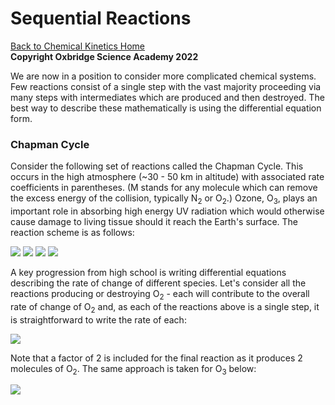 # Sequential Reactions

[Back to Chemical Kinetics Home](./contents.md)<br /> **Copyright Oxbridge Science Academy 2022**



We are now in a position to consider more complicated chemical systems. Few reactions consist of a single step with the vast majority proceeding via many steps with intermediates which are produced and then destroyed. The best way to describe these mathematically is using the differential equation form.

### Chapman Cycle
Consider the following set of reactions called the Chapman Cycle. This occurs in the high atmosphere (~30 - 50 km in altitude) with associated rate coefficients in parentheses. (M stands for any molecule which can remove the excess energy of the collision, typically N<sub>2</sub> or O<sub>2</sub>.) Ozone, O<sub>3</sub>, plays an important role in absorbing high energy UV radiation which would otherwise cause damage to living tissue should it reach the Earth's surface. The reaction scheme is as follows:

<img src="https://render.githubusercontent.com/render/math?math=\displaystyle O_2 \rightarrow O %2B\ O   (k_1)">

<img src="https://render.githubusercontent.com/render/math?math=\displaystyle O_3 \rightarrow O %2B\ O_2  (k_2)">

<img src="https://render.githubusercontent.com/render/math?math=\displaystyle O %2B\ O_2 %2B\ M \rightarrow O_3 %2B\ M   (k_3)">

<img src="https://render.githubusercontent.com/render/math?math=\displaystyle  O %2B\ O_3 \rightarrow O_2 %2B\ O_2 (k_4)">


A key progression from high school is writing differential equations describing the rate of change of different species. 
Let's consider all the reactions producing or destroying O<sub>2</sub> - each will contribute to the overall rate of change of O<sub>2</sub> and, as each of the reactions above is a single step, it is straightforward to write the rate of each:

<img src="https://render.githubusercontent.com/render/math?math=\displaystyle \frac{d[O_2]}{dt} = -k_1[O_2] %2B\ k_2[O_3] - k_3[O][O_2][M] %2B\ 2k_4[O][O_3] ">


Note that a factor of 2 is included for the final reaction as it produces 2 molecules of O<sub>2</sub>. The same approach is taken for O<sub>3</sub> below: 

<img src="https://render.githubusercontent.com/render/math?math=\displaystyle \frac{d[O_3]}{dt} = - k_2[O_3] %2B\ k_3[O][O_2][M] - k_4[O][O_3] ">

